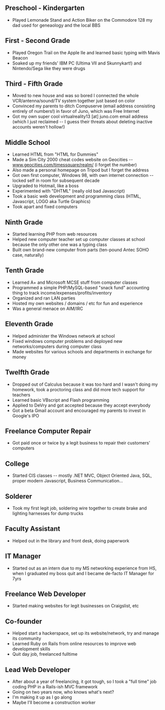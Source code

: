 ## Preschool - Kindergarten

* Played Lemonade Stand and Action Biker on the Commodore 128 my dad used for geneaology and the local BBS

## First - Second Grade

* Played Oregon Trail on the Apple IIe and learned basic typing with Mavis Beacon
* Soaked up my friends' IBM PC (Ultima VII and Skunnykart!) and Nintendo/Sega like they were drugs

## Third - Fifth Grade

* Moved to new house and was so bored I connected the whole VCR/antenna/sound/TV system together just based on color
* Convinced my parents to ditch Compuserve (email address consisting entirely of numbers!) in favor of Juno, which was Free Internet
* Got my own super cool virtualreality13 [at] juno.com email address (which I just reclaimed -- I guess their threats about deleting inactive accounts weren't hollow!)

## Middle School

* Learned HTML from "HTML for Dummies"
* Made a Sim City 2000 cheat codes website on Geocities -- www.geocities.com/timessquare/realm/ (i forget the number)
* Also made a personal homepage on Tripod but I forget the address
* Got own first computer, Windows 98, with own internet connection -- locked self in room for subsequent decade
* Upgraded to Hotmail, like a boss
* Experimented with "DHTML" (really old bad Javascript)
* Took a basic web development and programming class (HTML, Javascript, LOGO aka Turtle Graphics)
* Took apart and fixed computers

## Ninth Grade

* Started learning PHP from web resources
* Helped new computer teacher set up computer classes at school because the only other one was a typing class
* Built own brand-new computer from parts (ten-pound Antec SOHO case, naturally)

## Tenth Grade

* Learned A+ and Microsoft MCSE stuff from computer classes
* Programmed a simple PHP/MySQL-based "snack fund" accounting thing to track income/expenses/profits/inventory
* Organized and ran LAN parties
* Hosted my own websites / domains / etc for fun and experience
* Was a general menace on AIM/IRC

## Eleventh Grade

* Helped administer the Windows network at school
* Fixed windows computer problems and deployed new networks/computers during computer class
* Made websites for various schools and departments in exchange for money

## Twelfth Grade

* Dropped out of Calculus because it was too hard and I wasn't doing my homework, took a proctoring class and did more tech support for teachers
* Learned basic VBscript and Flash programming
* Applied to DeVry and got accepted because they accept everybody
* Got a beta Gmail account and encouraged my parents to invest in Google's IPO

## Freelance Computer Repair

* Got paid once or twice by a legit business to repair their customers' computers

## College

* Started CIS classes -- mostly .NET MVC, Object Oriented Java, SQL, proper modern Javascript, Business Communication...

## Solderer

* Took my first legit job, soldering wire together to create brake and lighting harnesses for dump trucks

## Faculty Assistant

* Helped out in the library and front desk, doing paperwork

## IT Manager

* Started out as an intern due to my MS networking experience from HS, when I graduated my boss quit and I became de-facto IT Manager for 7yrs

## Freelance Web Developer

* Started making websites for legit businesses on Craigslist, etc

## Co-founder

* Helped start a hackerspace, set up its website/network, try and manage its community
* Learned Ruby on Rails from online resources to improve web development skills
* Quit day job, freelanced fulltime

## Lead Web Developer

* After about a year of freelancing, it got tough, so I took a "full time" job coding PHP in a Rails-ish MVC framework
* Going on two years now, who knows what's next?
* I'm making it up as I go along
* Maybe I'll become a construction worker
